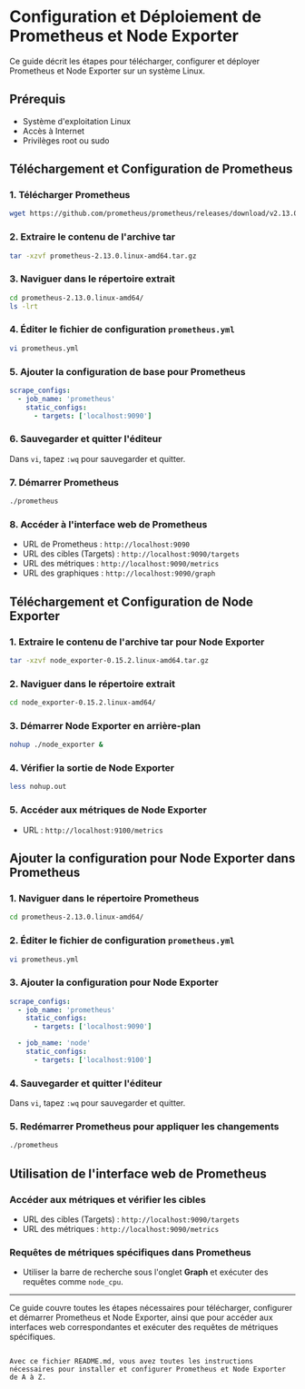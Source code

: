 # Configuration et Déploiement de Prometheus et Node Exporter

Ce guide décrit les étapes pour télécharger, configurer et déployer Prometheus et Node Exporter sur un système Linux.

## Prérequis

- Système d'exploitation Linux
- Accès à Internet
- Privilèges root ou sudo

## Téléchargement et Configuration de Prometheus

### 1. Télécharger Prometheus

```bash
wget https://github.com/prometheus/prometheus/releases/download/v2.13.0/prometheus-2.13.0.linux-amd64.tar.gz
```

### 2. Extraire le contenu de l'archive tar

```bash
tar -xzvf prometheus-2.13.0.linux-amd64.tar.gz
```

### 3. Naviguer dans le répertoire extrait

```bash
cd prometheus-2.13.0.linux-amd64/
ls -lrt
```

### 4. Éditer le fichier de configuration `prometheus.yml`

```bash
vi prometheus.yml
```

### 5. Ajouter la configuration de base pour Prometheus

```yaml
scrape_configs:
  - job_name: 'prometheus'
    static_configs:
      - targets: ['localhost:9090']
```

### 6. Sauvegarder et quitter l'éditeur

Dans `vi`, tapez `:wq` pour sauvegarder et quitter.

### 7. Démarrer Prometheus

```bash
./prometheus
```

### 8. Accéder à l'interface web de Prometheus

- URL de Prometheus : `http://localhost:9090`
- URL des cibles (Targets) : `http://localhost:9090/targets`
- URL des métriques : `http://localhost:9090/metrics`
- URL des graphiques : `http://localhost:9090/graph`

## Téléchargement et Configuration de Node Exporter

### 1. Extraire le contenu de l'archive tar pour Node Exporter

```bash
tar -xzvf node_exporter-0.15.2.linux-amd64.tar.gz
```

### 2. Naviguer dans le répertoire extrait

```bash
cd node_exporter-0.15.2.linux-amd64/
```

### 3. Démarrer Node Exporter en arrière-plan

```bash
nohup ./node_exporter &
```

### 4. Vérifier la sortie de Node Exporter

```bash
less nohup.out
```

### 5. Accéder aux métriques de Node Exporter

- URL : `http://localhost:9100/metrics`

## Ajouter la configuration pour Node Exporter dans Prometheus

### 1. Naviguer dans le répertoire Prometheus

```bash
cd prometheus-2.13.0.linux-amd64/
```

### 2. Éditer le fichier de configuration `prometheus.yml`

```bash
vi prometheus.yml
```

### 3. Ajouter la configuration pour Node Exporter

```yaml
scrape_configs:
  - job_name: 'prometheus'
    static_configs:
      - targets: ['localhost:9090']

  - job_name: 'node'
    static_configs:
      - targets: ['localhost:9100']
```

### 4. Sauvegarder et quitter l'éditeur

Dans `vi`, tapez `:wq` pour sauvegarder et quitter.

### 5. Redémarrer Prometheus pour appliquer les changements

```bash
./prometheus
```

## Utilisation de l'interface web de Prometheus

### Accéder aux métriques et vérifier les cibles

- URL des cibles (Targets) : `http://localhost:9090/targets`
- URL des métriques : `http://localhost:9090/metrics`

### Requêtes de métriques spécifiques dans Prometheus

- Utiliser la barre de recherche sous l'onglet **Graph** et exécuter des requêtes comme `node_cpu`.

---

Ce guide couvre toutes les étapes nécessaires pour télécharger, configurer et démarrer Prometheus et Node Exporter, ainsi que pour accéder aux interfaces web correspondantes et exécuter des requêtes de métriques spécifiques.
```

Avec ce fichier README.md, vous avez toutes les instructions nécessaires pour installer et configurer Prometheus et Node Exporter de A à Z.
